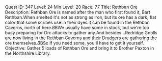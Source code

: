 Quest ID: 347
Level: 24
Min Level: 20
Race: 77
Title: Rethban Ore
Description: Rethban Ore is named after the man who first found it, Bart Rethban.When smelted it's not as strong as iron, but its ore has a dark, flat color that some scribes use in their dyes.It can be found in the Rethban Caverns, north of here.$B$BWe usually have some in stock, but we're too busy preparing for Orc attacks to gather any.And besides...Redridge Gnolls are now living in the Rethban Caverns and their Drudgers are gathering the ore themselves.$B$BSo if you need some, you'll have to get it yourself.
Objective: Gather 5 loads of Rethban Ore and bring it to Brother Paxton in the Northshire Library.
